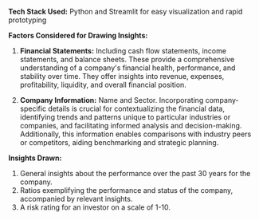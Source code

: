 **Tech Stack Used:** Python and Streamlit for easy visualization and rapid prototyping

**Factors Considered for Drawing Insights:**
1. **Financial Statements:** Including cash flow statements, income statements, and balance sheets. These provide a comprehensive understanding of a company's financial health, performance, and stability over time. They offer insights into revenue, expenses, profitability, liquidity, and overall financial position.

2. **Company Information:** Name and Sector. Incorporating company-specific details is crucial for contextualizing the financial data, identifying trends and patterns unique to particular industries or companies, and facilitating informed analysis and decision-making. Additionally, this information enables comparisons with industry peers or competitors, aiding benchmarking and strategic planning.

**Insights Drawn:**
1. General insights about the performance over the past 30 years for the company.
2. Ratios exemplifying the performance and status of the company, accompanied by relevant insights.
3. A risk rating for an investor on a scale of 1-10.
